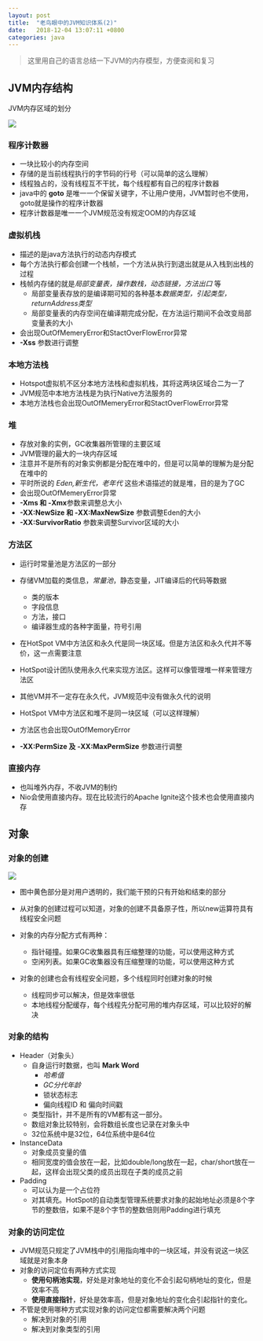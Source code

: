 ```yaml
---
layout: post
title:  "老鸟眼中的JVM知识体系(2)"
date:	2018-12-04 13:07:11 +0800
categories: java
---
```


> 这里用自己的语言总结一下JVM的内存模型，方便查阅和复习

## JVM内存结构

JVM内存区域的划分

![](/content/image/JVM2.PNG)

### 程序计数器

* 一块比较小的内存空间
* 存储的是当前线程执行的字节码的行号（可以简单的这么理解）
* 线程独占的，没有线程互不干扰，每个线程都有自己的程序计数器
* java中的 **goto** 是唯一一个保留关键字，不让用户使用，JVM暂时也不使用，goto就是操作的程序计数器
* 程序计数器是唯一一个JVM规范没有规定OOM的内存区域

### 虚拟机栈

* 描述的是java方法执行的动态内存模式
* 每个方法执行都会创建一个栈帧，一个方法从执行到退出就是从入栈到出栈的过程
* 栈帧内存储的就是*局部变量表，操作数栈，动态链接，方法出口* 等
  * 局部变量表存放的是编译期可知的各种基本*数据类型，引起类型，returnAddress类型*
  * 局部变量表的内存空间在编译期完成分配，在方法运行期间不会改变局部变量表的大小
* 会出现OutOfMemeryError和StactOverFlowError异常
* **-Xss** 参数进行调整

### 本地方法栈

* Hotspot虚拟机不区分本地方法栈和虚拟机栈，其将这两块区域合二为一了
* JVM规范中本地方法栈是为执行Native方法服务的
* 本地方法栈也会出现OutOfMemeryError和StactOverFlowError异常

### 堆

* 存放对象的实例，GC收集器所管理的主要区域
* JVM管理的最大的一块内存区域
* 注意并不是所有的对象实例都是分配在堆中的，但是可以简单的理解为是分配在堆中的
* 平时所说的 *Eden,新生代，老年代*  这些术语描述的就是堆，目的是为了GC
* 会出现OutOfMemeryError异常
* **-Xms 和 -Xmx**参数来调整总大小
* **-XX:NewSize 和 -XX:MaxNewSize** 参数调整Eden的大小
* **-XX:SurvivorRatio** 参数来调整Survivor区域的大小

### 方法区

* 运行时常量池是方法区的一部分

* 存储VM加载的类信息，*常量池*，静态变量，JIT编译后的代码等数据
  * 类的版本
  * 字段信息
  * 方法，接口
  * 编译器生成的各种字面量，符号引用

* 在HotSpot VM中方法区和永久代是同一块区域。但是方法区和永久代并不等价，这一点需要注意
* HotSpot设计团队使用永久代来实现方法区。这样可以像管理堆一样来管理方法区
* 其他VM并不一定存在永久代，JVM规范中没有做永久代的说明
* HotSpot VM中方法区和堆不是同一块区域（可以这样理解）
* 方法区也会出现OutOfMemoryError
* **-XX:PermSize 及 -XX:MaxPermSize** 参数进行调整

### 直接内存

* 也叫堆外内存，不收JVM的制约
* Nio会使用直接内存。现在比较流行的Apache Ignite这个技术也会使用直接内存



## 对象

### 对象的创建

![](/content/image/JVM3.PNG)

* 图中黄色部分是对用户透明的，我们能干预的只有开始和结束的部分
* 从对象的创建过程可以知道，对象的创建不具备原子性，所以new运算符具有线程安全问题

* 对象的内存分配方式有两种：
  * 指针碰撞。如果GC收集器具有压缩整理的功能，可以使用这种方式
  * 空闲列表。如果GC收集器没有压缩整理的功能，可以使用这种方式
* 对象的创建也会有线程安全问题，多个线程同时创建对象的时候
  * 线程同步可以解决，但是效率很低
  * 本地线程分配缓存，每个线程先分配可用的堆内存区域，可以比较好的解决

### 对象的结构

* Header（对象头）
  * 自身运行时数据，也叫 **Mark Word**
    * *哈希值*  
    * *GC分代年龄* 
    * 锁状态标志
    * 偏向线程ID 和 偏向时间戳
  * 类型指针，并不是所有的VM都有这一部分。
  * 数组对象比较特别，会将数组长度也记录在对象头中
  * 32位系统中是32位，64位系统中是64位
* InstanceData
  * 对象成员变量的值
  * 相同宽度的值会放在一起，比如double/long放在一起，char/short放在一起，这样会出现父类的成员出现在子类的成员之前 
* Padding
  * 可以认为是一个占位符
  * 对其填充。HotSpot的自动类型管理系统要求对象的起始地址必须是8个字节的整数倍，如果不是8个字节的整数倍则用Padding进行填充

### 对象的访问定位

* JVM规范只规定了JVM栈中的引用指向堆中的一块区域，并没有说这一块区域就是对象本身
* 对象的访问定位有两种方式实现
  * **使用句柄池实现**，好处是对象地址的变化不会引起句柄地址的变化，但是效率不高
  * **使用直接指针**，好处是效率高，但是对象地址的变化会引起指针的变化。
* 不管是使用哪种方式实现对象的访问定位都需要解决两个问题
  * 解决到对象的引用
  * 解决到对象类型的引用